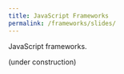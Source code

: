 ```yaml
---
title: JavaScript Frameworks
permalink: /frameworks/slides/
---
```


JavaScript frameworks.

(under construction)